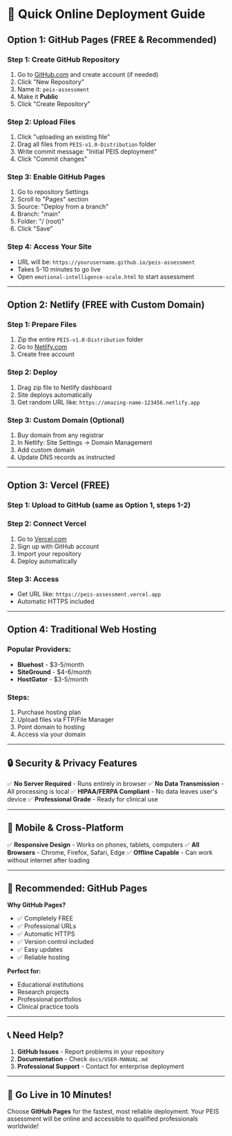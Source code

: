 # 🚀 Quick Online Deployment Guide

## Option 1: GitHub Pages (FREE & Recommended)

### Step 1: Create GitHub Repository
1. Go to [GitHub.com](https://github.com) and create account (if needed)
2. Click "New Repository"
3. Name it: `peis-assessment` 
4. Make it **Public**
5. Click "Create Repository"

### Step 2: Upload Files
1. Click "uploading an existing file"
2. Drag all files from `PEIS-v1.0-Distribution` folder
3. Write commit message: "Initial PEIS deployment"
4. Click "Commit changes"

### Step 3: Enable GitHub Pages
1. Go to repository Settings
2. Scroll to "Pages" section
3. Source: "Deploy from a branch"
4. Branch: "main" 
5. Folder: "/ (root)"
6. Click "Save"

### Step 4: Access Your Site
- URL will be: `https://yourusername.github.io/peis-assessment`
- Takes 5-10 minutes to go live
- Open `emotional-intelligence-scale.html` to start assessment

---

## Option 2: Netlify (FREE with Custom Domain)

### Step 1: Prepare Files
1. Zip the entire `PEIS-v1.0-Distribution` folder
2. Go to [Netlify.com](https://netlify.com)
3. Create free account

### Step 2: Deploy
1. Drag zip file to Netlify dashboard
2. Site deploys automatically
3. Get random URL like: `https://amazing-name-123456.netlify.app`

### Step 3: Custom Domain (Optional)
1. Buy domain from any registrar
2. In Netlify: Site Settings → Domain Management
3. Add custom domain
4. Update DNS records as instructed

---

## Option 3: Vercel (FREE)

### Step 1: Upload to GitHub (same as Option 1, steps 1-2)

### Step 2: Connect Vercel
1. Go to [Vercel.com](https://vercel.com)
2. Sign up with GitHub account
3. Import your repository
4. Deploy automatically

### Step 3: Access
- Get URL like: `https://peis-assessment.vercel.app`
- Automatic HTTPS included

---

## Option 4: Traditional Web Hosting

### Popular Providers:
- **Bluehost** - $3-5/month
- **SiteGround** - $4-6/month  
- **HostGator** - $3-5/month

### Steps:
1. Purchase hosting plan
2. Upload files via FTP/File Manager
3. Point domain to hosting
4. Access via your domain

---

## 🔒 Security & Privacy Features

✅ **No Server Required** - Runs entirely in browser
✅ **No Data Transmission** - All processing is local
✅ **HIPAA/FERPA Compliant** - No data leaves user's device
✅ **Professional Grade** - Ready for clinical use

---

## 📱 Mobile & Cross-Platform

✅ **Responsive Design** - Works on phones, tablets, computers
✅ **All Browsers** - Chrome, Firefox, Safari, Edge
✅ **Offline Capable** - Can work without internet after loading

---

## 🎯 Recommended: GitHub Pages

**Why GitHub Pages?**
- ✅ Completely FREE
- ✅ Professional URLs
- ✅ Automatic HTTPS
- ✅ Version control included
- ✅ Easy updates
- ✅ Reliable hosting

**Perfect for:**
- Educational institutions
- Research projects
- Professional portfolios
- Clinical practice tools

---

## 📞 Need Help?

1. **GitHub Issues** - Report problems in your repository
2. **Documentation** - Check `docs/USER-MANUAL.md`
3. **Professional Support** - Contact for enterprise deployment

---

## 🚀 Go Live in 10 Minutes!

Choose **GitHub Pages** for the fastest, most reliable deployment. Your PEIS assessment will be online and accessible to qualified professionals worldwide!